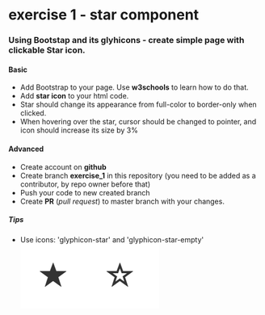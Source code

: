 # exercise 1 - star component

### Using Bootstap and its glyhicons -  create simple page with clickable Star icon.

#### Basic
- Add Bootstrap to your page. Use **w3schools** to learn how to do that.
- Add **star icon** to your html code.
- Star should change its appearance from full-color to border-only when clicked.
- When hovering over the star, cursor should be changed to pointer, and icon should increase its size by 3%

#### Advanced
- Create account on **github**
- Create branch **exercise_1** in this repository (you need to be added as a contributor, by repo owner before that)
- Push your code to new created branch
- Create **PR** (*pull request*) to master branch with your changes.

##### Tips
- Use icons: 'glyphicon-star' and 'glyphicon-star-empty'
![stars](images/stars.png)
